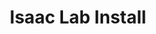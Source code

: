 ---
layout: archive
title: "Isaac Lab Install"
permalink: /isaaclab_install
author_profile: true
redirect_from:
  - /isaaclab
---